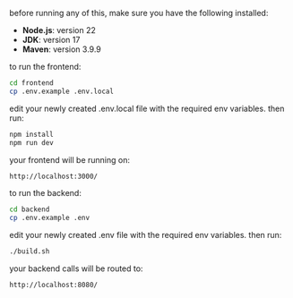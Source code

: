 before running any of this, make sure you have the following installed:

- **Node.js**: version 22
- **JDK**: version 17
- **Maven**: version 3.9.9

to run the frontend:

```bash
cd frontend
cp .env.example .env.local
```

edit your newly created .env.local file with the required env variables. then run:

```bash
npm install
npm run dev
```

your frontend will be running on:

```bash
http://localhost:3000/
```

to run the backend:

```bash
cd backend
cp .env.example .env
```

edit your newly created .env file with the required env variables. then run:

```bash
./build.sh
```

your backend calls will be routed to:

```bash
http://localhost:8080/
```